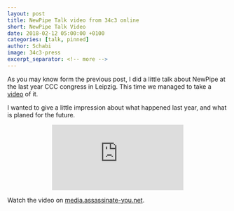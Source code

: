 ```yaml
---
layout: post
title: NewPipe Talk video from 34c3 online
short: NewPipe Talk Video
date: 2018-02-12 05:00:00 +0100
categories: [talk, pinned]
author: Schabi
image: 34c3-press
excerpt_separator: <!-- more -->
---
```


As you may know form the previous post, I did a little talk about NewPipe at the last year CCC congress in Leipzig.
This time we managed to take a <a href="https://media.assassinate-you.net/video/newpipe-on-34c3">video</a> of it.

I wanted to give a little impression about what happened last year, and what is planed for the future.

<!-- more -->
<div align="center" class="embed-responsive embed-responsive-16by9">
    <iframe src="https://media.assassinate-you.net/videoEmbeded/newpipe-on-34c3" frameborder="0" allowfullscreen="allowfullscreen" class="YouPHPTubeIframe embed-responsive-item"></iframe>
</div>

Watch the video on [media.assassinate-you.net](https://media.assassinate-you.net/video/newpipe-on-34c3).
